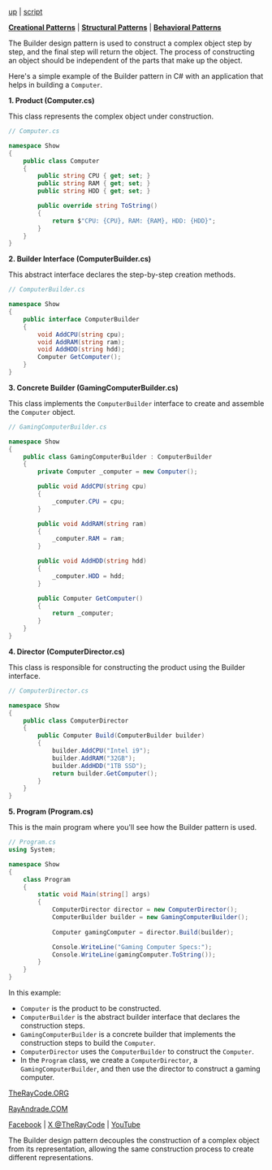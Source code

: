 [up](../README.md) | [script](script/page01.md)

**[Creational Patterns](../README.md)** | **[Structural Patterns](../../Structural/README.md)** | **[Behavioral Patterns](../../Behavioral/README.md)**


The Builder design pattern is used to construct a complex object step by step, and the final step will return the object. The process of constructing an object should be independent of the parts that make up the object.

Here's a simple example of the Builder pattern in C# with an application that helps in building a `Computer`.

**1. Product (Computer.cs)**

This class represents the complex object under construction. 

```csharp
// Computer.cs

namespace Show
{
    public class Computer
    {
        public string CPU { get; set; }
        public string RAM { get; set; }
        public string HDD { get; set; }

        public override string ToString()
        {
            return $"CPU: {CPU}, RAM: {RAM}, HDD: {HDD}";
        }
    }
}
```

**2. Builder Interface (ComputerBuilder.cs)**

This abstract interface declares the step-by-step creation methods.

```csharp
// ComputerBuilder.cs

namespace Show
{
    public interface ComputerBuilder
    {
        void AddCPU(string cpu);
        void AddRAM(string ram);
        void AddHDD(string hdd);
        Computer GetComputer();
    }
}
```

**3. Concrete Builder (GamingComputerBuilder.cs)**

This class implements the `ComputerBuilder` interface to create and assemble the `Computer` object.

```csharp
// GamingComputerBuilder.cs

namespace Show
{
    public class GamingComputerBuilder : ComputerBuilder
    {
        private Computer _computer = new Computer();

        public void AddCPU(string cpu)
        {
            _computer.CPU = cpu;
        }

        public void AddRAM(string ram)
        {
            _computer.RAM = ram;
        }

        public void AddHDD(string hdd)
        {
            _computer.HDD = hdd;
        }

        public Computer GetComputer()
        {
            return _computer;
        }
    }
}
```

**4. Director (ComputerDirector.cs)**

This class is responsible for constructing the product using the Builder interface.

```csharp
// ComputerDirector.cs

namespace Show
{
    public class ComputerDirector
    {
        public Computer Build(ComputerBuilder builder)
        {
            builder.AddCPU("Intel i9");
            builder.AddRAM("32GB");
            builder.AddHDD("1TB SSD");
            return builder.GetComputer();
        }
    }
}
```

**5. Program (Program.cs)**

This is the main program where you'll see how the Builder pattern is used.

```csharp
// Program.cs
using System;

namespace Show
{
    class Program
    {
        static void Main(string[] args)
        {
            ComputerDirector director = new ComputerDirector();
            ComputerBuilder builder = new GamingComputerBuilder();
            
            Computer gamingComputer = director.Build(builder);

            Console.WriteLine("Gaming Computer Specs:");
            Console.WriteLine(gamingComputer.ToString());
        }
    }
}
```

In this example:

- `Computer` is the product to be constructed.
- `ComputerBuilder` is the abstract builder interface that declares the construction steps.
- `GamingComputerBuilder` is a concrete builder that implements the construction steps to build the `Computer`.
- `ComputerDirector` uses the `ComputerBuilder` to construct the `Computer`.
- In the `Program` class, we create a `ComputerDirector`, a `GamingComputerBuilder`, and then use the director to construct a gaming computer.


[TheRayCode.ORG](https://www.TheRayCode.org)

[RayAndrade.COM](https://www.RayAndrade.com)

[Facebook](https://www.facebook.com/TheRayCode/) | [X @TheRayCode](https://www.x.com/TheRayCode/) | [YouTube](https://www.youtube.com/TheRayCode/)


The Builder design pattern decouples the construction of a complex object from its representation, allowing the same construction process to create different representations.
